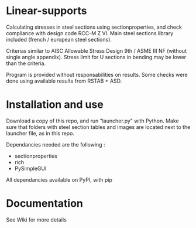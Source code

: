 # Linear-supports
Calculating stresses in steel sections using sectionproperties, and check compliance with design code RCC-M Z VI.
Main steel sections library included (french / european steel sections).

Criterias similar to AISC Allowable Stress Design 9th / ASME III NF (without single angle appendix).
Stress limit for U sections in bending may be lower than the criteria.

Program is provided without responsabilities on results.
Some checks were done using available results from RSTAB + ASD.

# Installation and use 
Download a copy of this repo, and run "launcher.py" with Python.
Make sure that folders with steel section tables and images are located next to the launcher file, as in this repo.

Dependancies needed are the following :
- sectionproperties
- rich
- PySimpleGUI

All dependancies available on PyPI, with pip

# Documentation
See Wiki for more details
